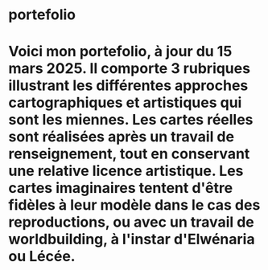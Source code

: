 # portefolio
# Voici mon portefolio, à jour du 15 mars 2025. Il comporte 3 rubriques illustrant les différentes approches cartographiques et artistiques qui sont les miennes. Les cartes réelles sont réalisées après un travail de renseignement, tout en conservant une relative licence artistique. Les cartes imaginaires tentent d'être fidèles à leur modèle dans le cas des reproductions, ou avec un travail de worldbuilding, à l'instar d'Elwénaria ou Lécée.
